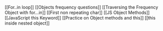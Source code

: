 [[For..in loop]]
[[Objects frequency questions]]
[[Traversing the Frequency Object with for...in]]
[[First non repeating char]]
[[JS Object Methods]]
[[JavaScript this Keyword]]
[[Practice on Object methods and this]]
[[this inside nested object]]